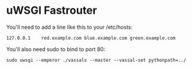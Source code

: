 # uWSGI Fastrouter

You'll need to add a line like this to your /etc/hosts:

    127.0.0.1    red.example.com blue.example.com green.example.com

You'll also need sudo to bind to port 80:

    sudo uwsgi --emperor ./vassals --master --vassal-set pythonpath=../